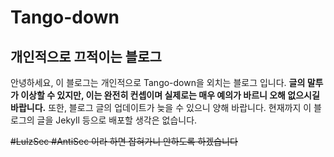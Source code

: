 # Tango-down
## 개인적으로 끄적이는 블로그

안녕하세요, 이 블로그는 개인적으로 Tango-down을 외치는 블로그 입니다. **글의 말투가 이상할 수 있지만, 이는 완전히 컨셉이며 실제로는 매우 예의가 바르니 오해 없으시길 바랍니다.** 또한, 블로그 글의 업데이트가 늦을 수 있으니 양해 바랍니다. 현재까지 이 블로그의 글을 Jekyll 등으로 배포할 생각은 없습니다.

~~#LulzSec #AntiSec 이라 하면 잡혀가니 안하도록 하겠습니다~~
